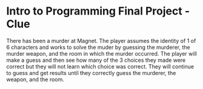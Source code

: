 # Intro to Programming Final Project - Clue

There has been a murder at Magnet. The player assumes the identity of 1 of 6
characters and works to solve the muder by guessing the murderer, the murder
weapon, and the room in which the murder occurred. The player will make a guess
and then see how many of the 3 choices they made were correct but they will not
learn which choice was correct. They will continue to guess and get results until
they correctly guess the murderer, the weapon, and the room.
